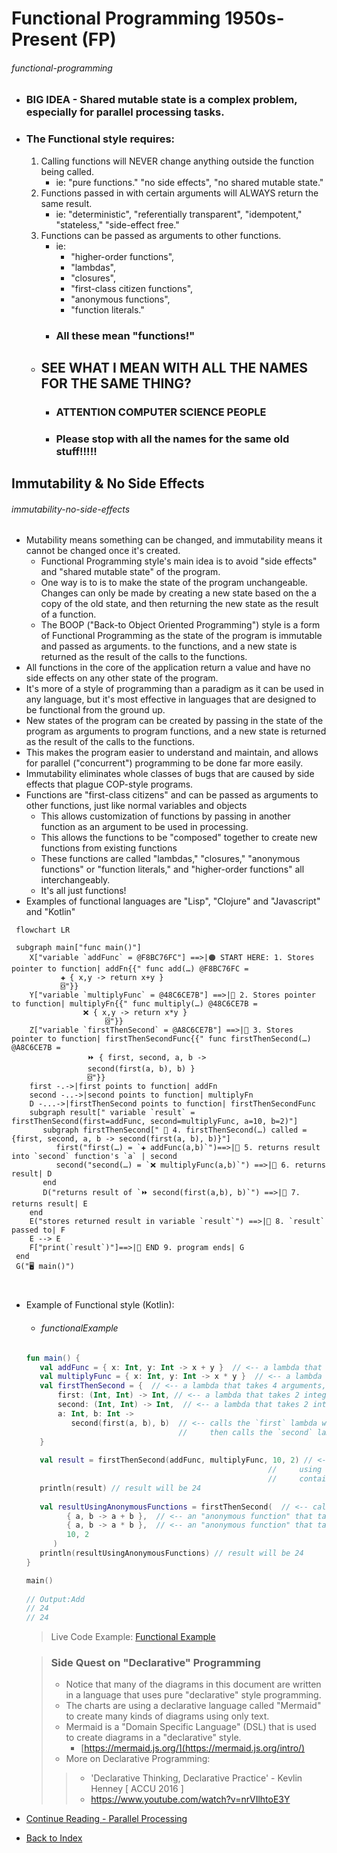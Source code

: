 # Functional Programming 1950s-Present (FP) <a name="FunctionalProgramming"></a>
###### functional-programming
  - ### BIG IDEA - Shared mutable state is a complex problem, especially for parallel processing tasks. 

  - ### The Functional style requires:
    1) Calling functions will NEVER change anything outside the function being called. 
       - ie: "pure functions." "no side effects", "no shared mutable state."
    2) Functions passed in with certain arguments will ALWAYS return the same result.
       - ie: "deterministic", "referentially transparent", "idempotent," "stateless," "side-effect free."
    3) Functions can be passed as arguments to other functions.
       - ie: 
         - "higher-order functions", 
         - "lambdas", 
         - "closures",
         - "first-class citizen functions", 
         - "anonymous functions", 
         - "function literals."
       - ### All these mean "functions!"
       
    - ## SEE WHAT I MEAN WITH ALL THE NAMES FOR THE SAME THING?
      - ### ATTENTION COMPUTER SCIENCE PEOPLE 
      - ### Please stop with all the names for the same old stuff!!!!!   

## Immutability & No Side Effects <a name="immutability-no-side-effects"></a>
###### immutability-no-side-effects
  - Mutability means something can be changed, and immutability means it cannot be changed once it's created.
    - Functional Programming style's main idea is to avoid "side effects" and "shared mutable state" of the program.
    - One way is to is to make the state of the program unchangeable. Changes can only be made by creating a new state
      based on the a copy of the old state, and then returning the new state as the result of a function.
    - The BOOP ("Back-to Object Oriented Programming") style is a form of Functional Programming as the state of the 
      program is immutable and passed as arguments.
      to the functions, and a new state is returned as the result of the calls to the functions.
- All functions in the core of the application return a value and have no side effects on any other state of
  the program.
- It's more of a style of programming than a paradigm as it can be used in any language, but it's most effective
  in languages that are designed to be functional from the ground up.
- New states of the program can be created by passing in the state of the program as arguments to program functions,
  and a new state is returned as the result of the calls to the functions.
- This makes the program easier to understand and maintain, and allows for parallel ("concurrent") programming
  to be done far more easily.
- Immutability eliminates whole classes of bugs that are caused by side effects that plague COP-style programs.
- Functions are "first-class citizens" and can be passed as arguments to other functions, just like normal variables and objects
    - This allows customization of functions by passing in another function as an argument to be used in processing.
    - This allows the functions to be "composed" together to create new functions from existing functions
    - These functions are called "lambdas," "closures," "anonymous functions" or "function literals,"
      and "higher-order functions" all interchangeably. 
    - It's all just functions!
- Examples of functional languages are "Lisp", "Clojure" and "Javascript" and "Kotlin"


```mermaid
 flowchart LR
 
 subgraph main["func main()"]
    X["variable `addFunc` = @F8BC76FC"] ==>|🟠 START HERE: 1. Stores pointer to function| addFn{{" func add(…) @F8BC76FC =
           ✚ { x,y -> return x+y } 
           ⌺"}}
    Y["variable `multiplyFunc` = @48C6CE7B"] ==>|🔵 2. Stores pointer to function| multiplyFn{{" func multiply(…) @48C6CE7B = 
                ❌ { x,y -> return x*y }
                     ⌺"}}
    Z["variable `firstThenSecond` = @A8C6CE7B"] ==>|🔵 3. Stores pointer to function| firstThenSecondFunc{{" func firstThenSecond(…) @A8C6CE7B =
                 ⏩ { first, second, a, b -> 
                 second(first(a, b), b) }
                 ⌺"}}
    first -.->|first points to function| addFn
    second -..->|second points to function| multiplyFn
    D -...->|firstThenSecond points to function| firstThenSecondFunc
    subgraph result[" variable `result` = firstThenSecond(first=addFunc, second=multiplyFunc, a=10, b=2)"]
       subgraph firstThenSecond[" 🔵 4. firstThenSecond(…) called = {first, second, a, b -> second(first(a, b), b)}"]
          first("first(…) = `✚ addFunc(a,b)`")==>|🔵 5. returns result into `second` function's `a` | second
          second("second(…) = `❌ multiplyFunc(a,b)`") ==>|🔵 6. returns result| D
       end
       D("returns result of `⏩ second(first(a,b), b)`") ==>|🔵 7. returns result| E
    end
    E("stores returned result in variable `result`") ==>|🔵 8. `result` passed to| F
    E --> E
    F["print(`result`)"]==>|🔵 END 9. program ends| G
 end
 G("🖥️ main()")
 
 
 ```

- Example of Functional style (Kotlin):
  - ###### functionalExample
  ```Kotlin
  fun main() {
     val addFunc = { x: Int, y: Int -> x + y }  // <-- a lambda that takes 2 integers and returns the sum of the integers.
     val multiplyFunc = { x: Int, y: Int -> x * y }  // <-- a lambda that takes 2 integers and returns the product of the integers.
     val firstThenSecond = {  // <-- a lambda that takes 4 arguments, 2 functions and 2 integers, and returns the result of the 2 functions. 
         first: (Int, Int) -> Int, // <-- a lambda that takes 2 integers and returns an integer, it's executed first.
         second: (Int, Int) -> Int,  // <-- a lambda that takes 2 integers and returns an integer, it's executed second.
         a: Int, b: Int -> 
            second(first(a, b), b)  // <-- calls the `first` lambda with the 2 integers (a & b), 
                                    //     then calls the `second` lambda with the result of `first()` and the 2nd integer (b)
     }              
     
     val result = firstThenSecond(addFunc, multiplyFunc, 10, 2) // <-- calls the lambda with the 2 functions and 2 integers 
                                                        //     using the "first class citizen" variables that each 
                                                        //     contain a function as a value (also called a lambda.)
     println(result) // result will be 24
     
     val resultUsingAnonymousFunctions = firstThenSecond(  // <-- calls the `firstThenSecond` lambda with the 2 "anonymous functions" and 2 integers.
           { a, b -> a + b },  // <-- an "anonymous function" that takes 2 integers and returns the sum of the integers.
           { a, b -> a * b },  // <-- an "anonymous function" that takes 2 integers and returns the product of the integers.
           10, 2
        )
     println(resultUsingAnonymousFunctions) // result will be 24 
  }
  
  main()
    
  // Output:Add 
  // 24
  // 24
  ```
  > Live Code Example: [Functional Example](src/main/kotlin/functionalExample.kt)

  > ### Side Quest on "Declarative" Programming
  > - Notice that many of the diagrams in this document are written in a language that uses pure "declarative" style programming.
  >- The charts are using a declarative language called "Mermaid" to create many kinds of diagrams using only text.
  >- Mermaid is a "Domain Specific Language" (DSL) that is used to create diagrams in a "declarative" style.
  >   - [https://mermaid.js.org/](https://mermaid.js.org/intro/)
  > - More on Declarative Programming:
  >> - 'Declarative Thinking, Declarative Practice' - Kevlin Henney [ ACCU 2016 ]
  >>- https://www.youtube.com/watch?v=nrVIlhtoE3Y 


- [Continue Reading - Parallel Processing](./12-ParallelProcessing.md)  
- [Back to Index](README.md)